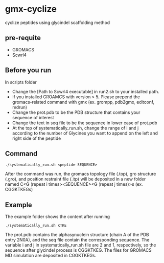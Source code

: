 # gmx-cyclize
cyclize peptides using glycindel scaffolding method

## pre-requite
* GROMACS
* Scwrl4

## Before you run
In scripts folder
* Change the [Path to Scwrl4 executable] in run2.sh to your installed path.
* If you installed GROAMCS with version > 5. Please prepend the gromacs-related command with gmx (ex. grompp, pdb2gmx, editconf, mdrun)
* Change the prot.pdb to be the PDB structure that contains your sequence of interest
* Change the text in seq file to be the sequence in lower case of prot.pdb
* At the top of systematically_run.sh, change the range of i and j according to the number of Glycines you want to append on the left and right side of the peptide

## Command
```
./systematically_run.sh <peptide SEQUENCE>
 ```
  
After the command was run, the gromacs topology file (.top), gro structure (.gro), and position restraint file (.itp) will be deposited in a new folder named C<G (repeat i times>\<SEQUENCE\><G (repeat j times)>s (ex. CGGKTKEGs)

## Example
The example folder shows the content after running 
 ```
./systematically_run.sh KTKE
 ```
The prot.pdb contains the alphasynuclein structure (chain A of the PDB entry 2N0A), and the seq file contain the corresponding sequence. The variable i and j in systematically_run.sh file are 2 and 1, respectively, so the sequence after glycindel process is CGGKTKEG. The files for GROMACS MD simulation are deposited in CGGKTKEGs.
